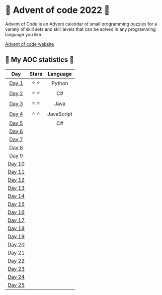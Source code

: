 # 🎄 **Advent of code 2022** 🎄

Advent of Code is an Advent calendar of small programming puzzles for a variety of skill sets and skill levels that can be solved in any programming language you like.

[Advent of code website](https://adventofcode.com)


## 🎄 **My AOC statistics** 🎄
| **Day**  | **Stars** | **Language** |
|:--------:|:---------:|:------------:|
|  [Day 1](https://github.com/MaximilianMcC/Advent-of-code-2022/tree/main/Day1)   | ⭐ ⭐     | Python       |
|  [Day 2](https://github.com/MaximilianMcC/Advent-of-code-2022/tree/main/Day2)   | ⭐ ⭐     | C#           |
|  [Day 3](https://github.com/MaximilianMcC/Advent-of-code-2022/tree/main/Day3)   | ⭐ ⭐     | Java         |
|  [Day 4](https://github.com/MaximilianMcC/Advent-of-code-2022/tree/main/Day4)   | ⭐ ⭐     | JavaScript   |
|  [Day 5](https://github.com/MaximilianMcC/Advent-of-code-2022/tree/main/Day5)   |          | C#           |
|  [Day 6](https://github.com/MaximilianMcC/Advent-of-code-2022/tree/main/Day6)   |           |              |
|  [Day 7](https://github.com/MaximilianMcC/Advent-of-code-2022/tree/main/Day7)   |           |              |
|  [Day 8](https://github.com/MaximilianMcC/Advent-of-code-2022/tree/main/Day8)   |           |              |
|  [Day 9](https://github.com/MaximilianMcC/Advent-of-code-2022/tree/main/Day9)   |           |              |
|  [Day 10](https://github.com/MaximilianMcC/Advent-of-code-2022/tree/main/Day10)  |           |              |
|  [Day 11](https://github.com/MaximilianMcC/Advent-of-code-2022/tree/main/Day11)  |           |              |
|  [Day 12](https://github.com/MaximilianMcC/Advent-of-code-2022/tree/main/Day12)  |           |              |
|  [Day 13](https://github.com/MaximilianMcC/Advent-of-code-2022/tree/main/Day13)  |           |              |
|  [Day 14](https://github.com/MaximilianMcC/Advent-of-code-2022/tree/main/Day14)  |           |              |
|  [Day 15](https://github.com/MaximilianMcC/Advent-of-code-2022/tree/main/Day15)  |           |              |
|  [Day 16](https://github.com/MaximilianMcC/Advent-of-code-2022/tree/main/Day16)  |           |              |
|  [Day 17](https://github.com/MaximilianMcC/Advent-of-code-2022/tree/main/Day17)  |           |              |
|  [Day 18](https://github.com/MaximilianMcC/Advent-of-code-2022/tree/main/Day18)  |           |              |
|  [Day 19](https://github.com/MaximilianMcC/Advent-of-code-2022/tree/main/Day19)  |           |              |
|  [Day 20](https://github.com/MaximilianMcC/Advent-of-code-2022/tree/main/Day20)  |           |              |
|  [Day 21](https://github.com/MaximilianMcC/Advent-of-code-2022/tree/main/Day21)  |           |              |
|  [Day 22](https://github.com/MaximilianMcC/Advent-of-code-2022/tree/main/Day22)  |           |              |
|  [Day 23](https://github.com/MaximilianMcC/Advent-of-code-2022/tree/main/Day23)  |           |              |
|  [Day 24](https://github.com/MaximilianMcC/Advent-of-code-2022/tree/main/Day24)  |           |              |
|  [Day 25](https://github.com/MaximilianMcC/Advent-of-code-2022/tree/main/Day25)  |           |              |